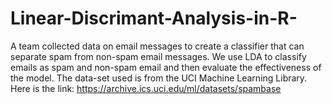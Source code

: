# Linear-Discrimant-Analysis-in-R-
A team collected data on email messages to create a classifier that can separate spam from non-spam email messages. We use LDA to classify emails as spam and non-spam email and then evaluate the effectiveness of the model. The data-set used is from the UCI Machine Learning Library. Here is the link: https://archive.ics.uci.edu/ml/datasets/spambase
